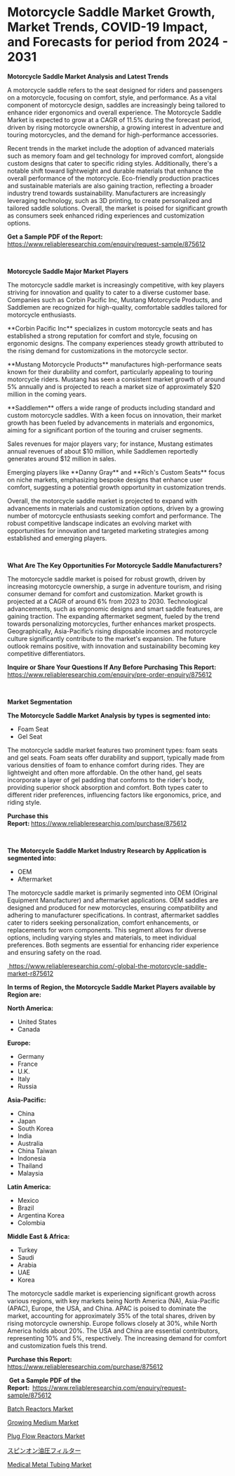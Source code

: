 <p><h1>Motorcycle Saddle Market Growth, Market Trends, COVID-19 Impact, and Forecasts for period from 2024 - 2031</h1></p><p><strong>Motorcycle Saddle Market Analysis and Latest Trends</strong></p>
<p><p>A motorcycle saddle refers to the seat designed for riders and passengers on a motorcycle, focusing on comfort, style, and performance. As a vital component of motorcycle design, saddles are increasingly being tailored to enhance rider ergonomics and overall experience. The Motorcycle Saddle Market is expected to grow at a CAGR of 11.5% during the forecast period, driven by rising motorcycle ownership, a growing interest in adventure and touring motorcycles, and the demand for high-performance accessories.</p><p>Recent trends in the market include the adoption of advanced materials such as memory foam and gel technology for improved comfort, alongside custom designs that cater to specific riding styles. Additionally, there's a notable shift toward lightweight and durable materials that enhance the overall performance of the motorcycle. Eco-friendly production practices and sustainable materials are also gaining traction, reflecting a broader industry trend towards sustainability. Manufacturers are increasingly leveraging technology, such as 3D printing, to create personalized and tailored saddle solutions. Overall, the market is poised for significant growth as consumers seek enhanced riding experiences and customization options.</p></p>
<p><strong>Get a Sample PDF of the Report:&nbsp;</strong> <a href="https://www.reliableresearchiq.com/enquiry/request-sample/875612">https://www.reliableresearchiq.com/enquiry/request-sample/875612</a></p>
<p>&nbsp;</p>
<p><strong>Motorcycle Saddle Major Market Players</strong></p>
<p><p>The motorcycle saddle market is increasingly competitive, with key players striving for innovation and quality to cater to a diverse customer base. Companies such as Corbin Pacific Inc, Mustang Motorcycle Products, and Saddlemen are recognized for high-quality, comfortable saddles tailored for motorcycle enthusiasts.</p><p>**Corbin Pacific Inc** specializes in custom motorcycle seats and has established a strong reputation for comfort and style, focusing on ergonomic designs. The company experiences steady growth attributed to the rising demand for customizations in the motorcycle sector. </p><p>**Mustang Motorcycle Products** manufactures high-performance seats known for their durability and comfort, particularly appealing to touring motorcycle riders. Mustang has seen a consistent market growth of around 5% annually and is projected to reach a market size of approximately $20 million in the coming years. </p><p>**Saddlemen** offers a wide range of products including standard and custom motorcycle saddles. With a keen focus on innovation, their market growth has been fueled by advancements in materials and ergonomics, aiming for a significant portion of the touring and cruiser segments. </p><p>Sales revenues for major players vary; for instance, Mustang estimates annual revenues of about $10 million, while Saddlemen reportedly generates around $12 million in sales. </p><p>Emerging players like **Danny Gray** and **Rich's Custom Seats** focus on niche markets, emphasizing bespoke designs that enhance user comfort, suggesting a potential growth opportunity in customization trends.</p><p>Overall, the motorcycle saddle market is projected to expand with advancements in materials and customization options, driven by a growing number of motorcycle enthusiasts seeking comfort and performance. The robust competitive landscape indicates an evolving market with opportunities for innovation and targeted marketing strategies among established and emerging players.</p></p>
<p>&nbsp;</p>
<p><strong>What Are The Key Opportunities For Motorcycle Saddle Manufacturers?</strong></p>
<p><p>The motorcycle saddle market is poised for robust growth, driven by increasing motorcycle ownership, a surge in adventure tourism, and rising consumer demand for comfort and customization. Market growth is projected at a CAGR of around 6% from 2023 to 2030. Technological advancements, such as ergonomic designs and smart saddle features, are gaining traction. The expanding aftermarket segment, fueled by the trend towards personalizing motorcycles, further enhances market prospects. Geographically, Asia-Pacific’s rising disposable incomes and motorcycle culture significantly contribute to the market's expansion. The future outlook remains positive, with innovation and sustainability becoming key competitive differentiators.</p></p>
<p><strong>Inquire or Share Your Questions If Any Before Purchasing This Report:</strong> <a href="https://www.reliableresearchiq.com/enquiry/pre-order-enquiry/875612">https://www.reliableresearchiq.com/enquiry/pre-order-enquiry/875612</a></p>
<p>&nbsp;</p>
<p><strong>Market Segmentation</strong></p>
<p><strong>The Motorcycle Saddle Market Analysis by types is segmented into:</strong></p>
<p><ul><li>Foam Seat</li><li>Gel Seat</li></ul></p>
<p><p>The motorcycle saddle market features two prominent types: foam seats and gel seats. Foam seats offer durability and support, typically made from various densities of foam to enhance comfort during rides. They are lightweight and often more affordable. On the other hand, gel seats incorporate a layer of gel padding that conforms to the rider's body, providing superior shock absorption and comfort. Both types cater to different rider preferences, influencing factors like ergonomics, price, and riding style.</p></p>
<p><strong>Purchase this Report:&nbsp;</strong><a href="https://www.reliableresearchiq.com/purchase/875612">https://www.reliableresearchiq.com/purchase/875612</a></p>
<p>&nbsp;</p>
<p><strong>The Motorcycle Saddle Market Industry Research by Application is segmented into:</strong></p>
<p><ul><li>OEM</li><li>Aftermarket</li></ul></p>
<p><p>The motorcycle saddle market is primarily segmented into OEM (Original Equipment Manufacturer) and aftermarket applications. OEM saddles are designed and produced for new motorcycles, ensuring compatibility and adhering to manufacturer specifications. In contrast, aftermarket saddles cater to riders seeking personalization, comfort enhancements, or replacements for worn components. This segment allows for diverse options, including varying styles and materials, to meet individual preferences. Both segments are essential for enhancing rider experience and ensuring safety on the road.</p></p>
<p><a href="https://www.reliableresearchiq.com/-global-the-motorcycle-saddle-market-r875612">&nbsp;https://www.reliableresearchiq.com/-global-the-motorcycle-saddle-market-r875612</a></p>
<p><strong>In terms of Region, the Motorcycle Saddle Market Players available by Region are:</strong></p>
<p>
    <p> <strong> North America: </strong>
        <ul>
            <li>United States</li>
            <li>Canada</li>
        </ul>
        </p> 
    <p> <strong> Europe: </strong>
        <ul>
            <li>Germany</li>
            <li>France</li>
            <li>U.K.</li>
            <li>Italy</li>
            <li>Russia</li>
        </ul>
        </p> 
    <p> <strong> Asia-Pacific: </strong>
        <ul>
            <li>China</li>
            <li>Japan</li>
            <li>South Korea</li>
            <li>India</li>
            <li>Australia</li>
            <li>China Taiwan</li>
            <li>Indonesia</li>
            <li>Thailand</li>
            <li>Malaysia</li>
        </ul>
        </p> 
    <p> <strong> Latin America: </strong>
        <ul>
            <li>Mexico</li>
            <li>Brazil</li>
            <li>Argentina Korea</li>
            <li>Colombia</li>
        </ul>
        </p> 
    <p> <strong> Middle East & Africa: </strong>
        <ul>
            <li>Turkey</li>
            <li>Saudi</li>
            <li>Arabia</li>
            <li>UAE</li>
            <li>Korea</li>
        </ul>
    </p>
    </p>
<p><p>The motorcycle saddle market is experiencing significant growth across various regions, with key markets being North America (NA), Asia-Pacific (APAC), Europe, the USA, and China. APAC is poised to dominate the market, accounting for approximately 35% of the total shares, driven by rising motorcycle ownership. Europe follows closely at 30%, while North America holds about 20%. The USA and China are essential contributors, representing 10% and 5%, respectively. The increasing demand for comfort and customization fuels this trend.</p></p>
<p><strong>Purchase this Report: </strong><a href="https://www.reliableresearchiq.com/purchase/875612">https://www.reliableresearchiq.com/purchase/875612</a></p>
<p>&nbsp;<strong>Get a Sample PDF of the Report:&nbsp;&nbsp;</strong><a href="https://www.reliableresearchiq.com/enquiry/request-sample/875612">https://www.reliableresearchiq.com/enquiry/request-sample/875612</a></p>
<p><strong></strong></p>
<p><p><a href="https://www.linkedin.com/pulse/navigating-global-batch-reactors-market-from-trends-strategy-xsmwf?trackingId=tRJz9P8gQzCHgq%2FwhSglrA%3D%3D">Batch Reactors Market</a></p><p><a href="https://medium.com/@annahawkins697/the-growing-medium-market-industry-provides-a-comprehensive-and-current-analysis-of-the-sector-131080cd33f4">Growing Medium Market</a></p><p><a href="https://www.linkedin.com/pulse/charting-future-comprehensive-analysis-global-plug-flow-reactors-jdbqf?trackingId=IGrxkWw5QwGWebWGKbKGGg%3D%3D">Plug Flow Reactors Market</a></p><p><a href="https://medium.com/@hattietromp/spin-on-hydraulic-filter-market-%E3%81%AF-%E3%82%B3%E3%82%B9%E3%83%88%E7%AE%A1%E7%90%86%E3%81%A8%E5%8A%B9%E7%8E%87%E5%90%91%E4%B8%8A%E3%82%92%E5%84%AA%E5%85%88%E3%81%97%E3%81%BE%E3%81%99-%E3%81%95%E3%82%89%E3%81%AB-%E5%A0%B1%E5%91%8A%E6%9B%B8%E3%81%AF%E5%B8%82%E5%A0%B4%E3%81%AE%E9%9C%80%E8%A6%81%E9%9D%A2%E3%81%A8%E4%BE%9B%E7%B5%A6%E9%9D%A2%E3%81%AE%E4%B8%A1%E6%96%B9%E3%82%92%E3%82%AB%E3%83%90%E3%83%BC%E3%81%97%E3%81%A6%E3%81%84%E3%81%BE%E3%81%99-spin-on-4614ed770f4f">スピンオン油圧フィルター</a></p><p><a href="https://issuu.com/reportprime-2/docs/medical-metal-tubing-market-size-20_813d676ea4e0ac">Medical Metal Tubing Market</a></p></p>